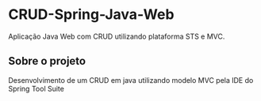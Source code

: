 # CRUD-Spring-Java-Web
Aplicação Java Web com CRUD utilizando plataforma STS e MVC.

<h2> Sobre o projeto </h2>

<p>Desenvolvimento de um CRUD em java utilizando modelo MVC pela IDE do Spring Tool Suite</p>

